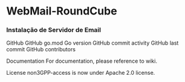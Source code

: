 # WebMail-RoundCube
### Instalação de Servidor de Email

GitHub GitHub go.mod Go version GitHub commit activity GitHub last commit GitHub contributors

Documentation
For documentation, please reference to wiki.

License
non3GPP-access is now under Apache 2.0 license.
